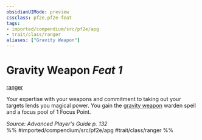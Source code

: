 ```yaml
---
obsidianUIMode: preview
cssclass: pf2e,pf2e-feat
tags:
- imported/compendium/src/pf2e/apg
- trait/class/ranger
aliases: ["Gravity Weapon"]
---
```

# Gravity Weapon  *Feat 1*  
[ranger](rules/traits/ranger.md)  


Your expertise with your weapons and commitment to taking out your targets lends you magical power. You gain the [gravity weapon](../spells/gravity-weapon-apg.md) warden spell and a focus pool of 1 Focus Point.

*Source: Advanced Player's Guide p. 132*  
%% #imported/compendium/src/pf2e/apg #trait/class/ranger %%